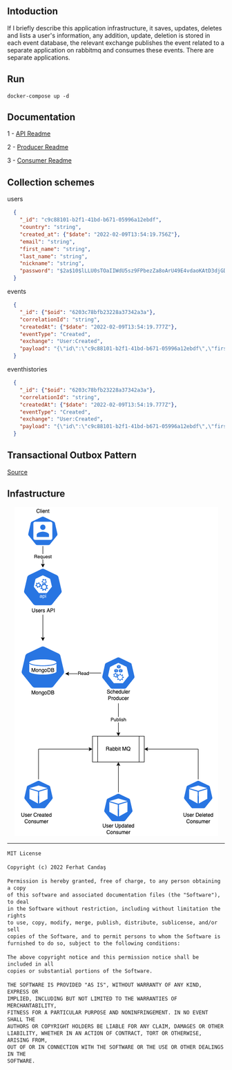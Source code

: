 

## Intoduction
If I briefly describe this application infrastructure, it saves, updates, deletes and lists a user's information, any addition, update, deletion is stored in each event database, the relevant exchange publishes the event related to a separate application on rabbitmq and consumes these events. There are separate applications.

## Run

```
docker-compose up -d
```

## Documentation 

1 - [API Readme](cmd/usersapi/README.md)

2 - [Producer Readme](cmd/producer/README.md)

3 - [Consumer Readme](cmd/consumer/README.md)


## Collection schemes

users

```json
  {
    "_id": "c9c88101-b2f1-41bd-b671-05996a12ebdf",
    "country": "string",
    "created_at": {"$date": "2022-02-09T13:54:19.756Z"},
    "email": "string",
    "first_name": "string",
    "last_name": "string",
    "nickname": "string",
    "password": "$2a$10$lLLU0sTOaIIWdU5sz9FPbezZa8oArU49E4vdaoKAtD3djGDkvtThu"
  }
```

events
```json
  {
    "_id": {"$oid": "6203c78bfb23228a37342a3a"},
    "correlationId": "string",
    "createdAt": {"$date": "2022-02-09T13:54:19.777Z"},
    "eventType": "Created",
    "exchange": "User:Created",
    "payload": "{\"id\":\"c9c88101-b2f1-41bd-b671-05996a12ebdf\",\"firstName\":\"string\",\"lastName\":\"string\",\"nickName\":\"string\",\"password\":\"$2a$10$lLLU0sTOaIIWdU5sz9FPbezZa8oArU49E4vdaoKAtD3djGDkvtThu\",\"email\":\"string\",\"country\":\"string\",\"createdAt\":\"2022-02-09T13:54:19.7561881Z\"}"
  }

```

eventhistories
```json
  {
    "_id": {"$oid": "6203c78bfb23228a37342a3a"},
    "correlationId": "string",
    "createdAt": {"$date": "2022-02-09T13:54:19.777Z"},
    "eventType": "Created",
    "exchange": "User:Created",
    "payload": "{\"id\":\"c9c88101-b2f1-41bd-b671-05996a12ebdf\",\"firstName\":\"string\",\"lastName\":\"string\",\"nickName\":\"string\",\"password\":\"$2a$10$lLLU0sTOaIIWdU5sz9FPbezZa8oArU49E4vdaoKAtD3djGDkvtThu\",\"email\":\"string\",\"country\":\"string\",\"createdAt\":\"2022-02-09T13:54:19.7561881Z\"}"
  }

```

## Transactional Outbox Pattern

[Source](https://microservices.io/patterns/data/transactional-outbox.html)



## Infastructure


<center><img src="./docs/diagram.png" /></center>

<hr>

```license
MIT License

Copyright (c) 2022 Ferhat Candaş

Permission is hereby granted, free of charge, to any person obtaining a copy
of this software and associated documentation files (the "Software"), to deal
in the Software without restriction, including without limitation the rights
to use, copy, modify, merge, publish, distribute, sublicense, and/or sell
copies of the Software, and to permit persons to whom the Software is
furnished to do so, subject to the following conditions:

The above copyright notice and this permission notice shall be included in all
copies or substantial portions of the Software.

THE SOFTWARE IS PROVIDED "AS IS", WITHOUT WARRANTY OF ANY KIND, EXPRESS OR
IMPLIED, INCLUDING BUT NOT LIMITED TO THE WARRANTIES OF MERCHANTABILITY,
FITNESS FOR A PARTICULAR PURPOSE AND NONINFRINGEMENT. IN NO EVENT SHALL THE
AUTHORS OR COPYRIGHT HOLDERS BE LIABLE FOR ANY CLAIM, DAMAGES OR OTHER
LIABILITY, WHETHER IN AN ACTION OF CONTRACT, TORT OR OTHERWISE, ARISING FROM,
OUT OF OR IN CONNECTION WITH THE SOFTWARE OR THE USE OR OTHER DEALINGS IN THE
SOFTWARE.

```
